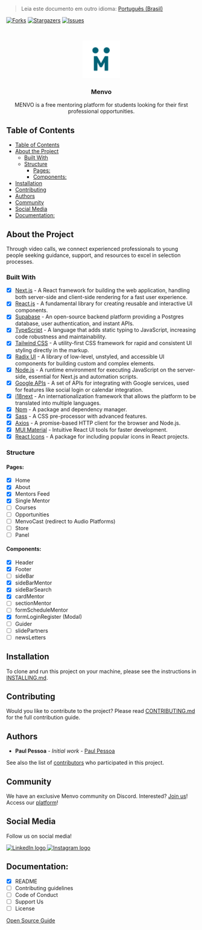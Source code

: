 > Leia este documento em outro idioma: [Português (Brasil)](README.pt-br.md)

[![Forks][forks-shield]][forks-url]
[![Stargazers][stars-shield]][stars-url]
[![Issues][issues-shield]][issues-url]

<br />
<p align="center">
  <a href="https://www.menvo.com.br/">
    <img 
      src="https://raw.githubusercontent.com/paulpessoa/menvo/main/public/images/logo512.png"
      alt="Menvo, a green letter M with two dots, resembling two people holding hands." 
      width="100" 
      height="100"
    />
  </a>
</p>
  
<h3 align="center">Menvo</h3>

<p align="center">
 MENVO is a free mentoring platform for students looking for their first professional opportunities.
  <br /> 
</p>

## Table of Contents

- [Table of Contents](#table-of-contents)
- [About the Project](#about-the-project)
  - [Built With](#built-with)
  - [Structure](#structure)
    - [Pages:](#pages)
    - [Components:](#components)
- [Installation](#installation)
- [Contributing](#contributing)
- [Authors](#authors)
- [Community](#community)
- [Social Media](#social-media)
- [Documentation:](#documentation)

## About the Project

Through video calls, we connect experienced professionals to young people seeking guidance, support, and resources to excel in selection processes.

### Built With

- [x] [Next.js](https://nextjs.org/) - A React framework for building the web application, handling both server-side and client-side rendering for a fast user experience.
- [x] [React.js](https://react.dev/) - A fundamental library for creating reusable and interactive UI components.
- [x] [Supabase](https://supabase.com/) - An open-source backend platform providing a Postgres database, user authentication, and instant APIs.
- [x] [TypeScript](https://www.typescriptlang.org/) - A language that adds static typing to JavaScript, increasing code robustness and maintainability.
- [x] [Tailwind CSS](https://tailwindcss.com/) - A utility-first CSS framework for rapid and consistent UI styling directly in the markup.
- [x] [Radix UI](https://www.radix-ui.com/) - A library of low-level, unstyled, and accessible UI components for building custom and complex elements.
- [x] [Node.js](https://nodejs.org/en) - A runtime environment for executing JavaScript on the server-side, essential for Next.js and automation scripts.
- [x] [Google APIs](https://cloud.google.com/apis) - A set of APIs for integrating with Google services, used for features like social login or calendar integration.
- [x] [i18next](https://www.i18next.com/) - An internationalization framework that allows the platform to be translated into multiple languages.
- [x] [Npm](https://npmjs.com/) - A package and dependency manager.
- [x] [Sass](https://sass-lang.com/install) - A CSS pre-processor with advanced features.
- [x] [Axios](https://axios-http.com/docs/intro) - A promise-based HTTP client for the browser and Node.js.
- [x] [MUI Material](https://mui.com/) - Intuitive React UI tools for faster development.
- [x] [React Icons](https://react-icons.github.io/react-icons/) - A package for including popular icons in React projects.

### Structure
  #### Pages:
  - [x] Home
  - [x] About
  - [x] Mentors Feed
  - [x] Single Mentor
  - [ ] Courses
  - [ ] Opportunities
  - [ ] MenvoCast (redirect to Audio Platforms)
  - [ ] Store
  - [ ] Panel

#### Components:
  - [x] Header
  - [x] Footer
  - [ ] sideBar
  - [x] sideBarMentor
  - [x] sideBarSearch
  - [x] cardMentor
  - [ ] sectionMentor
  - [ ] formScheduleMentor
  - [x] formLoginRegister (Modal)
  - [ ] Guider
  - [ ] slidePartners
  - [ ] newsLetters

## Installation
To clone and run this project on your machine, please see the instructions in [INSTALLING.md](INSTALLING.md).

## Contributing
Would you like to contribute to the project? Please read [CONTRIBUTING.md](CONTRIBUTING.md) for the full contribution guide.

## Authors
- **Paul Pessoa** - _Initial work_ - [Paul Pessoa](https://github.com/paulpessoa)

See also the list of [contributors](https://www.menvo.com.br/volunteers) who participated in this project.

## Community
We have an exclusive Menvo community on Discord. Interested? [Join us](https://discord.gg/xxxxxxxx)!
Access our [platform](https://www.menvo.com.br/)!

## Social Media
Follow us on social media!
<th>
 <td>
    <a href="https://www.linkedin.com/company/menvo/"  target="_blank">
      <img 
        src="https://cdn-icons-png.flaticon.com/512/174/174857.png" 
        width="30px" 
        height="30px" 
        alt="LinkedIn logo"
      />
    </a>
  </td>
  <td>
    <a href="https://www.instagram.com/menvobr/"  target="_blank">
      <img 
        src="https://upload.wikimedia.org/wikipedia/commons/thumb/5/58/Instagram-Icon.png/480px-Instagram-Icon.png"
        width="30px"
        height="30px"
        alt="Instagram logo"
      />
    </a>
  </td>
</th>

## Documentation:
- [x] README
- [ ] Contributing guidelines
- [ ] Code of Conduct
- [ ] Support Us
- [ ] License

<a href="https://opensource.guide/starting-a-project/" target="_blank">Open Source Guide</a>

[forks-shield]: https://img.shields.io/github/forks/paulpessoa/menvo.svg?style=flat-square
[forks-url]: https://github.com/paulpessoa/menvo/network/members
[stars-shield]: https://img.shields.io/github/stars/paulpessoa/menvo.svg?style=flat-square
[stars-url]: https://github.com/paulpessoa/menvo/stargazers
[issues-shield]: https://img.shields.io/github/issues/paulpessoa/menvo.svg?style=flat-square
[issues-url]: https://github.com/paulpessoa/menvo/issues